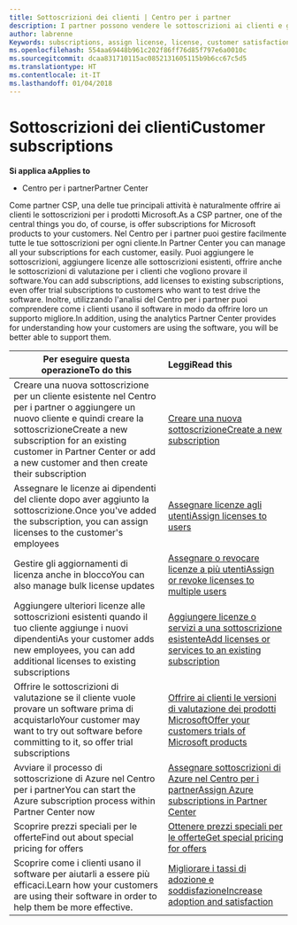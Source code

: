 ```yaml
---
title: Sottoscrizioni dei clienti | Centro per i partner
description: I partner possono vendere le sottoscrizioni ai clienti e gestirle tramite il Centro per i partner.
author: labrenne
Keywords: subscriptions, assign license, license, customer satisfaction, Azure subscriptions
ms.openlocfilehash: 554aa69448b961c202f86ff76d85f797e6a0010c
ms.sourcegitcommit: dcaa831710115ac0852131605115b9b6cc67c5d5
ms.translationtype: HT
ms.contentlocale: it-IT
ms.lasthandoff: 01/04/2018
---
```

# <a name="customer-subscriptions"></a><span data-ttu-id="40200-103">Sottoscrizioni dei clienti</span><span class="sxs-lookup"><span data-stu-id="40200-103">Customer subscriptions</span></span>

**<span data-ttu-id="40200-104">Si applica a</span><span class="sxs-lookup"><span data-stu-id="40200-104">Applies to</span></span>**

-  <span data-ttu-id="40200-105">Centro per i partner</span><span class="sxs-lookup"><span data-stu-id="40200-105">Partner Center</span></span>

<span data-ttu-id="40200-106">Come partner CSP, una delle tue principali attività è naturalmente offrire ai clienti le sottoscrizioni per i prodotti Microsoft.</span><span class="sxs-lookup"><span data-stu-id="40200-106">As a CSP partner, one of the central things you do, of course, is offer subscriptions for Microsoft products to your customers.</span></span> <span data-ttu-id="40200-107">Nel Centro per i partner puoi gestire facilmente tutte le tue sottoscrizioni per ogni cliente.</span><span class="sxs-lookup"><span data-stu-id="40200-107">In Partner Center you can manage all your subscriptions for each customer, easily.</span></span> <span data-ttu-id="40200-108">Puoi aggiungere le sottoscrizioni, aggiungere licenze alle sottoscrizioni esistenti, offrire anche le sottoscrizioni di valutazione per i clienti che vogliono provare il software.</span><span class="sxs-lookup"><span data-stu-id="40200-108">You can add subscriptions, add licenses to existing subscriptions, even offer trial subscriptions to customers who want to test drive the software.</span></span> <span data-ttu-id="40200-109">Inoltre, utilizzando l'analisi del Centro per i partner puoi comprendere come i clienti usano il software in modo da offrire loro un supporto migliore.</span><span class="sxs-lookup"><span data-stu-id="40200-109">In addition, using the analytics Partner Center provides for understanding how your customers are using the software, you will be better able to support them.</span></span>

|**<span data-ttu-id="40200-110">Per eseguire questa operazione</span><span class="sxs-lookup"><span data-stu-id="40200-110">To do this</span></span>**   |**<span data-ttu-id="40200-111">Leggi</span><span class="sxs-lookup"><span data-stu-id="40200-111">Read this</span></span>**   |
|----------------------|:----------------------|
|<span data-ttu-id="40200-112">Creare una nuova sottoscrizione per un cliente esistente nel Centro per i partner o aggiungere un nuovo cliente e quindi creare la sottoscrizione</span><span class="sxs-lookup"><span data-stu-id="40200-112">Create a new subscription for an existing customer in Partner Center or add a new customer and then create their subscription</span></span>|[<span data-ttu-id="40200-113">Creare una nuova sottoscrizione</span><span class="sxs-lookup"><span data-stu-id="40200-113">Create a new subscription</span></span>](create-a-new-subscription.md)|
|<span data-ttu-id="40200-114">Assegnare le licenze ai dipendenti del cliente dopo aver aggiunto la sottoscrizione.</span><span class="sxs-lookup"><span data-stu-id="40200-114">Once you've added the subscription, you can assign licenses to the customer's employees</span></span>  |[<span data-ttu-id="40200-115">Assegnare licenze agli utenti</span><span class="sxs-lookup"><span data-stu-id="40200-115">Assign licenses to users</span></span>](assign-licenses-to-users.md)|
|<span data-ttu-id="40200-116">Gestire gli aggiornamenti di licenza anche in blocco</span><span class="sxs-lookup"><span data-stu-id="40200-116">You can also manage bulk license updates</span></span>   |[<span data-ttu-id="40200-117">Assegnare o revocare licenze a più utenti</span><span class="sxs-lookup"><span data-stu-id="40200-117">Assign or revoke licenses to multiple users</span></span>](bulk-license-provisioning-for-multiple-users.md)|
|<span data-ttu-id="40200-118">Aggiungere ulteriori licenze alle sottoscrizioni esistenti quando il tuo cliente aggiunge i nuovi dipendenti</span><span class="sxs-lookup"><span data-stu-id="40200-118">As your customer adds new employees, you can add additional licenses to existing subscriptions</span></span>   |[<span data-ttu-id="40200-119">Aggiungere licenze o servizi a una sottoscrizione esistente</span><span class="sxs-lookup"><span data-stu-id="40200-119">Add licenses or services to an existing subscription</span></span>](add-licenses-or-services-to-an-existing-subscription.md)|
|<span data-ttu-id="40200-120">Offrire le sottoscrizioni di valutazione se il cliente vuole provare un software prima di acquistarlo</span><span class="sxs-lookup"><span data-stu-id="40200-120">Your customer may want to try out software before committing to it, so offer trial subscriptions</span></span>    |[<span data-ttu-id="40200-121">Offrire ai clienti le versioni di valutazione dei prodotti Microsoft</span><span class="sxs-lookup"><span data-stu-id="40200-121">Offer your customers trials of Microsoft products</span></span>](offer-your-customers-trials-of-microsoft-products.md)|
|<span data-ttu-id="40200-122">Avviare il processo di sottoscrizione di Azure nel Centro per i partner</span><span class="sxs-lookup"><span data-stu-id="40200-122">You can start the Azure subscription process within Partner Center now</span></span>   |[<span data-ttu-id="40200-123">Assegnare sottoscrizioni di Azure nel Centro per i partner</span><span class="sxs-lookup"><span data-stu-id="40200-123">Assign Azure subscriptions in Partner Center</span></span>](assign-azure-subscriptions.md)|
|<span data-ttu-id="40200-124">Scoprire prezzi speciali per le offerte</span><span class="sxs-lookup"><span data-stu-id="40200-124">Find out about special pricing for offers</span></span>   |[<span data-ttu-id="40200-125">Ottenere prezzi speciali per le offerte</span><span class="sxs-lookup"><span data-stu-id="40200-125">Get special pricing for offers</span></span>](get-special-pricing-for-offers.md)|
|<span data-ttu-id="40200-126">Scoprire come i clienti usano il software per aiutarli a essere più efficaci.</span><span class="sxs-lookup"><span data-stu-id="40200-126">Learn how your customers are using their software in order to help them be more effective.</span></span>   | [<span data-ttu-id="40200-127">Migliorare i tassi di adozione e soddisfazione</span><span class="sxs-lookup"><span data-stu-id="40200-127">Increase adoption and satisfaction</span></span>](increasing-adoption-and-satisfaction.md)   | 

































 

 



